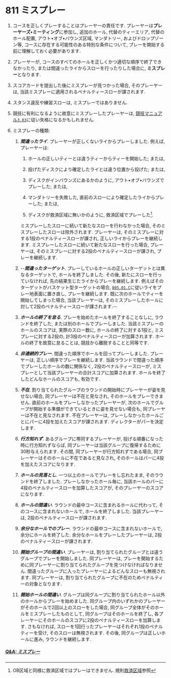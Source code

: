 # 811 ミスプレー

1. コースを正しくプレーすることはプレーヤーの責任です.
プレーヤーは**プレーヤーズ•ミーティング**に参加し,
追加のホール,
代替のティーエリア,
代替のホール配置,
アウト•オブ•バウンズ区域,
マンダトリー,
およびドロップゾーン等,
コースに存在する可能性のある特別な条件について,
プレーを開始する前に理解しておく必要があります.

1. プレーヤーが,
コースのすべてのホールを正しくかつ適切な順序で終了できなかったり,
または間違ったライからスローを行ったりした場合に,
**ミスプレー**となります.

1. スコアカードを提出した後にミスプレーが見つかった場合,
そのプレーヤーは,
当該ミスプレーに適用されるペナルティースローが課されます.

1. スタンス違反や練習スローは,
ミスプレーではありません.

1. 競技に有利になるように故意にミスプレーしたプレーヤーは,
[競技マニュアル`3.03`](http://www.jpdga.jp/dgcm.php)に従い失格になるかもしれません.

1. ミスプレーの種類:

    1. **_間違ったライ_**.
    プレーヤーが正しくないライからプレーしました.
    例えば,
    プレーヤーは:

        1. ホールの正しいティーとは違うティーからティーを開始した;
        または,

        1. 投げたディスクにより確定したライとは違う位置から投げた;
        または,

        1. ディスクがインバウンズにあるかのように,
        アウト•オブ•バウンズでプレーした;
        または,

        1. マンダトリーを失敗した,
        直前のスローにより確定したライからプレーした;
        または,

        1. ディスクが救済区域に無いかのように,
        救済区域でプレーした[^1].

        ミスプレーしたスローに続いて新たなスローを行わなかった場合,
        そのミスプレーしたスローは除外されます.
        プレーヤーは,
        そのミスプレーに対する1投のペナルティースローが課され,
        正しいライからプレーを継続します.
        ミスプレーしたスローに続いて新たなスローを行った場合,
        プレーヤーは,
        そのミスプレーに対する2投のペナルティースローが課され,
        プレーを継続します.

    1. --**_間違ったターゲット_**.
    プレーしているホールの正しいターゲットとは異なるターゲットで,
    ホールを終了しました.
    その後,
    新たにスローを行っていなければ,
    先の結果生じたライからプレーを継続します.
    例えばそのターゲットがバスケット型ターゲットの場合,
    [`805.01.C`](80501)に従いライをプレー地表面に置き直し,
    プレーを継続します.
    既に次のホールでティーを開始してしまった場合,
    当該プレーヤーは,
    そのミスプレーしたホールに対して2投のペナルティースローが課されます.--

    1. **_ホールの終了を怠る_**.
    プレーを始めたホールを終了することなしに,
    ラウンドを終了した,
    または別のホールでプレーしました.
    当該ミスプレーのホールのスコアは,
    実際のスロー数に,
    ホールの終了に対する1投と,
    ミスプレーに対する2投の,
    計3投のペナルティースローが加算されます.
    ホールの終了を故意に怠ることは,
    競技から離脱することと同等です.

    1. **_非連続的プレー_**.
    間違った順序でホールを回ってプレーしました.
    プレーヤーは,
    正しい順序でプレーを継続します.
    当該ラウンドで間違った順序でプレーしたホールの数に関係なく,
    2投のペナルティースローが,
    ミスプレーとして当該プレーヤーの合計スコアに加算されます.
    ホールを終了したどんなホールのスコアも,
    有効です.

    1. **_不在_**.
    割り当てられたグループのラウンドの開始時にプレーヤーが姿を見せない場合,
    同プレーヤーは不在と見なされ,
    そのホールをプレーできません.
    直前のホールをプレーしなかったプレーヤーが,
    次のホールでグループが開始する準備ができているときに姿を見せない場合も,
    同プレーヤーは不在と見なされます.
    不在プレーヤーは,
    プレーしなかったホールごとにパーに4投を加えたスコアが課されます.
    ディレクターがパーを決定します.

    1. **_行方知れず_**.
    あるグループに帯同するプレーヤーが,
    投げる順番になった時に行方知れずならば,
    同プレーヤーは当該グループに復帰するために30秒与えられます.
    その間,
    同プレーヤーが行方知れずである場合,
    同プレーヤーはそのホールに不在であると見なされ,
    そのホールはパーに4投を加えたスコアになります.

    1. **_ホールの見落とし_**.
    一つ以上のホールでプレーをし忘れたまま,
    そのラウンドを終了しました.
    プレーしなかったホール毎に,
    当該ホールのパーに4投のペナルティースローを加算したスコアが,
    そのプレーヤーのスコアになります.

    1. **_ホールの間違い_**.
    ラウンドの最中コースに含まれるホールに代わって,
    そのコースに含まれないホールで,
    ホールを終了しました.
    当該プレーヤーは,
    2投のペナルティースローが課されます.

    1. **_余分なホールでのプレー_**.
    ラウンドの最中コースに含まれないホールで,
    余分にホールを終了した.
    余分なホールをプレーしたプレーヤーは,
    2投のペナルティースローが課されます.

    1. **_開始グループの間違い_**.
    プレーヤーは,
    割り当てられたグループとは違うグループでプレーを開始しました.
    同プレーヤーは,
    プレーを開始するために同プレーヤーに割り当てられたグループを見つけなければなりません.
    間違ったグループに入ったプレーヤーによるどんなスローも無視されます.
    同プレーヤーは,
    割り当てられたグループに不在のためペナルティーの対象となります.

    1. **_開始ホールの間違い_**.
    グループは同グループに割り当てられたホール以外のホールからプレーを始めました.
    同グループ内のいずれかのプレーヤーがそのホールで2回以上のスローをした場合,
    同グループ全体がそのホールをミスプレーしたものとして,
    同グループはそのホールを終了し,
    各プレーヤーにそのホールのスコアに2投のペナルティースローを加算します.
    さもなければ,
    スローを1回行ったプレーヤーはそれぞれ1投のペナルティーを受け,
    そのスローは無視されます.
    その後,
    同グループは正しいホールに進み,
    ラウンドを継続します.

##### [Q&A: ミスプレー](qa-mis)



[^1]: OB区域と同様に救済区域ではプレーはできません. 規則[救済区域](80604)参照
